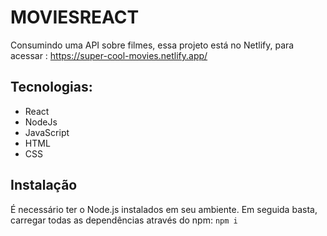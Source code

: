 # **MOVIESREACT**

Consumindo uma API sobre filmes, essa projeto está no Netlify, para acessar : 
https://super-cool-movies.netlify.app/

## Tecnologias:
 * React
* NodeJs
* JavaScript
* HTML
* CSS

## Instalação
É necessário ter o Node.js instalados em seu ambiente.
Em seguida basta, carregar todas as dependências através do npm:
`npm i`
